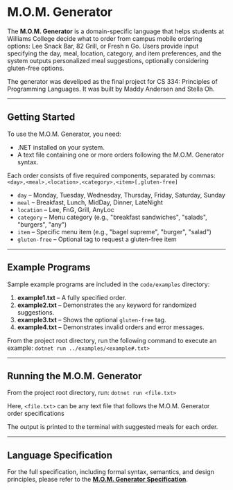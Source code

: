 # M.O.M. Generator

The **M.O.M. Generator** is a domain-specific language that helps students at Williams College decide what to order from campus mobile ordering options: Lee Snack Bar, 82 Grill, or Fresh n Go. 
Users provide input specifying the day, meal, location, category, and item preferences, and the system outputs personalized meal suggestions, optionally considering gluten-free options.

The generator was develiped as the final project for CS 334: Principles of Programming Languages. It was built by Maddy Andersen and Stella Oh.

---

## Getting Started

To use the M.O.M. Generator, you need:

- .NET installed on your system.
- A text file containing one or more orders following the M.O.M. Generator syntax.

Each order consists of five required components, separated by commas:
`<day>,<meal>,<location>,<category>,<item>[,gluten-free]`

- `day` – Monday, Tuesday, Wednesday, Thursday, Friday, Saturday, Sunday  
- `meal` – Breakfast, Lunch, MidDay, Dinner, LateNight  
- `location` – Lee, FnG, Grill, AnyLoc  
- `category` – Menu category (e.g., "breakfast sandwiches", "salads", "burgers", "any")  
- `item` – Specific menu item (e.g., "bagel supreme", "burger", "salad")  
- `gluten-free` – Optional tag to request a gluten-free item

---

## Example Programs

Sample example programs are included in the `code/examples` directory:

1. **example1.txt** – A fully specified order.  
2. **example2.txt** – Demonstrates the `any` keyword for randomized suggestions.  
3. **example3.txt** – Shows the optional `gluten-free` tag.  
4. **example4.txt** – Demonstrates invalid orders and error messages.

From the project root directory, run the following command to execute an example:
`dotnet run ../examples/<example#.txt>`

---

## Running the M.O.M. Generator

From the project root directory, run:
`dotnet run <file.txt>`

Here, `<file.txt>` can be any text file that follows the M.O.M. Generator order specifications

The output is printed to the terminal with suggested meals for each order.

---

## Language Specification

For the full specification, including formal syntax, semantics, and design principles, please refer to the [**M.O.M. Generator Specification**](https://github.com/maddyandersen/MOM-Generator/blob/main/docs/specification.pdf).


